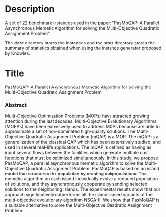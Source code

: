 # Description

A set of 22 benchmark instances used in the paper: "PasMoQAP: A Parallel Asynchronous Memetic Algorithm for solving the Multi-Objective Quadratic Assignment Problem"

The *data* directory stores the instances and the *stats* directory stores the summary of statistics obtained when using the instance generator proposed by Knowles.  

# Title
PasMoQAP: A Parallel Asynchronous Memetic Algorithm for solving the Multi-Objective Quadratic Assignment Problem

### Abstract
Multi-Objective Optimization Problems (MOPs) have attracted growing attention during the last decades. Multi-Objective Evolutionary Algorithms (MOEAs) have been extensively used to address MOPs because are able to approximate a set of non-dominated high-quality solutions. The Multi-Objective Quadratic Assignment Problem (mQAP) is a MOP. The mQAP is a generalization of the classical QAP which has been extensively studied, and used in several real-life applications. The mQAP is defined as having as input several flows between the facilities which generate multiple cost functions that must be optimized simultaneously. In this study, we propose PasMoQAP, a parallel asynchronous memetic algorithm to solve the Multi-Objective Quadratic Assignment Problem. PasMoQAP is based on an island model that structures the population by creating subpopulations. The memetic algorithm on each island individually evolve a reduced population of solutions, and they asynchronously cooperate by sending selected solutions to the neighboring islands. The experimental results show that our approach significatively outperforms all the island-based variants of the multi-objective evolutionary algorithm NSGA-II. We show that PasMoQAP is a suitable alternative to solve the Multi-Objective Quadratic Assignment Problem.
